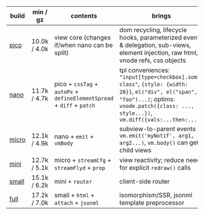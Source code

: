 | build      | min / gz     | contents                                                               | brings                                                                                                                                                                                         |
| ---------- | ------------ | ---------------------------------------------------------------------- | ---------------------------------------------------------------------------------------------------------------------------------------------------------------------------------------------- |
| [pico][1]  | 10.0k / 4.0k | view core (changes if/when nano can be split)                          | dom recycling, lifecycle hooks, parameterized events & delegation, sub-views, element injection, raw html, vnode refs, css objects                                                             |
| [nano][2]  | 11.7k / 4.7k | pico  + `cssTag` + `autoPx` + `defineElementSpread` + `diff` + `patch` | tpl conveniences: `"input[type=checkbox].some-class"`, `{style: {width: 20}}`, `el("div", el("span", "foo")...)`; optims: `vnode.patch({class: ..., style...})`, `vm.diff({vals:...then:...})` |
| [micro][3] | 12.1k / 4.9k | nano  + `emit` + `vmBody`                                              | subview-to-parent events `vm.emit('myNotif', arg1, arg2...)`, `vm.body()` can get child views                                                                                                  |
| [mini][4]  | 12.7k / 5.1k | micro + `streamCfg` + `streamFlyd` + `prop`                            | view reactivity; reduce need for explicit `redraw()` calls                                                                                                                                     |
| [small][5] | 15.1k / 6.2k | mini  + `router`                                                       | client-side router                                                                                                                                                                             |
| [full][6]  | 17.2k / 7.0k | small + `html` + `attach` + `jsonml`                                   | isomorphism/SSR, jsonml template preprocessor                                                                                                                                                  |

[1]: https://github.com/leeoniya/domvm/blob/2.x-dev/dist/pico/domvm.pico.min.js
[2]: https://github.com/leeoniya/domvm/blob/2.x-dev/dist/nano/domvm.nano.min.js
[3]: https://github.com/leeoniya/domvm/blob/2.x-dev/dist/micro/domvm.micro.min.js
[4]: https://github.com/leeoniya/domvm/blob/2.x-dev/dist/mini/domvm.mini.min.js
[5]: https://github.com/leeoniya/domvm/blob/2.x-dev/dist/small/domvm.small.min.js
[6]: https://github.com/leeoniya/domvm/blob/2.x-dev/dist/full/domvm.full.min.js
